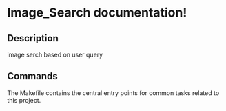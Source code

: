 # Image_Search documentation!

## Description

image serch based on user query

## Commands

The Makefile contains the central entry points for common tasks related to this project.

